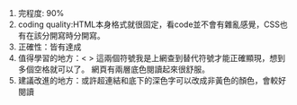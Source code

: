 1. 完程度: 90%
2. coding quality:HTML本身格式就很固定，看code並不會有雜亂感覺，CSS也有在該分開寫時分開寫。
3. 正確性：皆有達成
4. 值得學習的地方：< > 這兩個符號我是上網查到替代符號才能正確顯現，想到多個空格就可以了。
   網頁有兩層底色閱讀起來很舒服。
5. 建議改進的地方：或許超連結和底下的深色字可以改成非黃色的顏色，會較好閱讀

